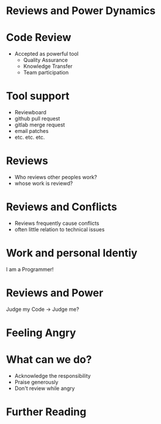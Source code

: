 # Reviews and Power Dynamics

# Code Review
* Accepted as powerful tool
  * Quality Assurance
  * Knowledge Transfer
  * Team participation

# Tool support
* Reviewboard
* github pull request
* gitlab merge request
* email patches
* etc. etc. etc.

# Reviews
* Who reviews other peoples work?
* whose work is reviewd?

# Reviews and Conflicts
* Reviews frequently cause conflicts
* often little relation to technical issues

# Work and personal Identiy
I am a Programmer!

# Reviews and Power
Judge my Code
-> Judge me?

# Feeling Angry

# What can we do?
* Acknowledge the responsibility
* Praise generously
* Don't review while angry

# Further Reading
